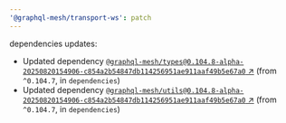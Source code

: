 ```yaml
---
'@graphql-mesh/transport-ws': patch
---
```


dependencies updates: 

- Updated dependency [`@graphql-mesh/types@0.104.8-alpha-20250820154906-c854a2b54847db114256951ae911aaf49b5e67a0` ↗︎](https://www.npmjs.com/package/@graphql-mesh/types/v/0.104.8) (from `^0.104.7`, in `dependencies`)
- Updated dependency [`@graphql-mesh/utils@0.104.8-alpha-20250820154906-c854a2b54847db114256951ae911aaf49b5e67a0` ↗︎](https://www.npmjs.com/package/@graphql-mesh/utils/v/0.104.8) (from `^0.104.7`, in `dependencies`)
